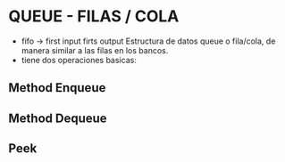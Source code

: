 # QUEUE - FILAS / COLA
- fifo -> first input firts output
Estructura de datos queue o fila/cola, de manera similar a las filas en los bancos.
- tiene dos operaciones basicas:
## Method Enqueue

## Method Dequeue

## Peek